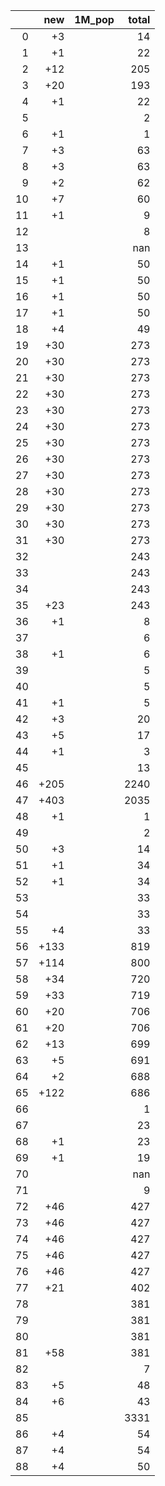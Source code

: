 |    |   new | 1M_pop   |   total |
|---:|------:|:---------|--------:|
|  0 |    +3 |          |      14 |
|  1 |    +1 |          |      22 |
|  2 |   +12 |          |     205 |
|  3 |   +20 |          |     193 |
|  4 |    +1 |          |      22 |
|  5 |       |          |       2 |
|  6 |    +1 |          |       1 |
|  7 |    +3 |          |      63 |
|  8 |    +3 |          |      63 |
|  9 |    +2 |          |      62 |
| 10 |    +7 |          |      60 |
| 11 |    +1 |          |       9 |
| 12 |       |          |       8 |
| 13 |       |          |     nan |
| 14 |    +1 |          |      50 |
| 15 |    +1 |          |      50 |
| 16 |    +1 |          |      50 |
| 17 |    +1 |          |      50 |
| 18 |    +4 |          |      49 |
| 19 |   +30 |          |     273 |
| 20 |   +30 |          |     273 |
| 21 |   +30 |          |     273 |
| 22 |   +30 |          |     273 |
| 23 |   +30 |          |     273 |
| 24 |   +30 |          |     273 |
| 25 |   +30 |          |     273 |
| 26 |   +30 |          |     273 |
| 27 |   +30 |          |     273 |
| 28 |   +30 |          |     273 |
| 29 |   +30 |          |     273 |
| 30 |   +30 |          |     273 |
| 31 |   +30 |          |     273 |
| 32 |       |          |     243 |
| 33 |       |          |     243 |
| 34 |       |          |     243 |
| 35 |   +23 |          |     243 |
| 36 |    +1 |          |       8 |
| 37 |       |          |       6 |
| 38 |    +1 |          |       6 |
| 39 |       |          |       5 |
| 40 |       |          |       5 |
| 41 |    +1 |          |       5 |
| 42 |    +3 |          |      20 |
| 43 |    +5 |          |      17 |
| 44 |    +1 |          |       3 |
| 45 |       |          |      13 |
| 46 |  +205 |          |    2240 |
| 47 |  +403 |          |    2035 |
| 48 |    +1 |          |       1 |
| 49 |       |          |       2 |
| 50 |    +3 |          |      14 |
| 51 |    +1 |          |      34 |
| 52 |    +1 |          |      34 |
| 53 |       |          |      33 |
| 54 |       |          |      33 |
| 55 |    +4 |          |      33 |
| 56 |  +133 |          |     819 |
| 57 |  +114 |          |     800 |
| 58 |   +34 |          |     720 |
| 59 |   +33 |          |     719 |
| 60 |   +20 |          |     706 |
| 61 |   +20 |          |     706 |
| 62 |   +13 |          |     699 |
| 63 |    +5 |          |     691 |
| 64 |    +2 |          |     688 |
| 65 |  +122 |          |     686 |
| 66 |       |          |       1 |
| 67 |       |          |      23 |
| 68 |    +1 |          |      23 |
| 69 |    +1 |          |      19 |
| 70 |       |          |     nan |
| 71 |       |          |       9 |
| 72 |   +46 |          |     427 |
| 73 |   +46 |          |     427 |
| 74 |   +46 |          |     427 |
| 75 |   +46 |          |     427 |
| 76 |   +46 |          |     427 |
| 77 |   +21 |          |     402 |
| 78 |       |          |     381 |
| 79 |       |          |     381 |
| 80 |       |          |     381 |
| 81 |   +58 |          |     381 |
| 82 |       |          |       7 |
| 83 |    +5 |          |      48 |
| 84 |    +6 |          |      43 |
| 85 |       |          |    3331 |
| 86 |    +4 |          |      54 |
| 87 |    +4 |          |      54 |
| 88 |    +4 |          |      50 |